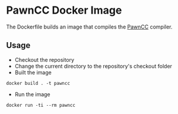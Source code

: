 PawnCC Docker Image
=====================

The Dockerfile builds an image that compiles the [PawnCC](https://github.com/compuphase/pawn) compiler.

Usage
-------
* Checkout the repository
* Change the current directory to the repository's checkout folder
* Built the image
```
docker build . -t pawncc
```
* Run the image
```
docker run -ti --rm pawncc
```
